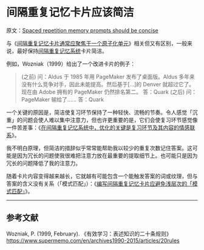 # 间隔重复记忆卡片应该简洁

原文：[Spaced repetition memory prompts should be concise](https://notes.andymatuschak.org/zysh2vANAg4bFAqaR5KmwzSR3oe7ybDj465e)

与《[间隔重复记忆卡片通常应聚焦于一个原子化单元](https://notes.andymatuschak.org/z8kPjeqPqJwLwqdVqPYBBTwfU3aczsFyvXFmx)》相关但又有区别，一般来说，最好保持[间隔重复记忆系统](https://notes.andymatuschak.org/z4eXdSMJFv2qVGXSUEKH4vdcHBrLHcFY1ZGfC)卡片简洁。

例如，Wozniak（1999）给出了一个改进卡片的例子：

> (之前)
> 问：Aldus 于 1985 年用 PageMaker 发布了桌面版。Aldus 多年来没有什么竞争对手，因此未能提高。然后基于[...]的 Denver 就超过它了。现在由 Adobe 拥有的 PageMaker 仍然排名第二。
> 答：Quark
> (之后)
> 问：PageMaker 输给了......
> 答：Quark

一个关键的原因是，简洁使复习环节保持了一种轻快、流畅的节奏。令人感觉「沉重」的问题会使人难以集中注意力，但也许更重要的是，它们会使复习环节感觉像一件苦差事：《[在间隔重复记忆系统中，优化的关键是复习环节及其内容的情感联系](https://notes.andymatuschak.org/z64si3kA3bkCgz3Bsr5YNWsAAQUR2pmXab63T)》。

我不明白原理，但简洁的措辞似乎常常能帮助我以较少的重复次数记住答案。这可能是因为冗长的问题使我很难把注意力放在最重要的提取细节上。也可能只是因为冗长的问题降低了我的注意力。

随着卡片内容变得越来越长，它就越有可能包含一个能触发答案的词或纹理，但与答案的含义没有关系（「模式匹配」）：《[编写间隔重复记忆卡片应避免浅层次的「模式匹配」](https://notes.andymatuschak.org/z6S3cEUXNktEEZEzRqUXh5ivRNMWjJ2nq72Ys)》。

------

## 参考文献

Wozniak, P. (1999, February). 《有效学习：表述知识的二十条规则》https://www.supermemo.com/en/archives1990-2015/articles/20rules